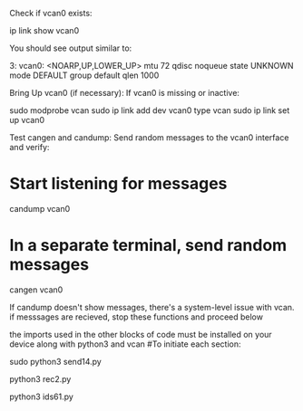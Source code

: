 Check if vcan0 exists:

ip link show vcan0

You should see output similar to:

3: vcan0: <NOARP,UP,LOWER_UP> mtu 72 qdisc noqueue state UNKNOWN mode DEFAULT group default qlen 1000

Bring Up vcan0 (if necessary): If vcan0 is missing or inactive:

sudo modprobe vcan
sudo ip link add dev vcan0 type vcan
sudo ip link set up vcan0

Test cangen and candump: Send random messages to the vcan0 interface and verify:

# Start listening for messages
candump vcan0

# In a separate terminal, send random messages
cangen vcan0

If candump doesn't show messages, there's a system-level issue with vcan.
if messsages are recieved, stop these functions and proceed below

the imports used in the other blocks of code must be installed on your device along with python3 and vcan
#To initiate each section:

sudo python3 send14.py

python3 rec2.py

python3 ids61.py
